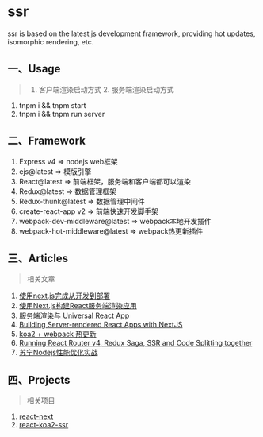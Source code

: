 # ssr
ssr is based on the latest js development framework, providing hot updates, isomorphic rendering, etc.

## 一、Usage
> 1. 客户端渲染启动方式  2. 服务端渲染启动方式

1. tnpm i && tnpm start
2. tnpm i && tnpm run server

## 二、Framework

1. Express v4 => nodejs web框架
2. ejs@latest => 模版引擎
3. React@latest => 前端框架，服务端和客户端都可以渲染
4. Redux@latest => 数据管理框架
5. Redux-thunk@latest => 数据管理中间件
6. create-react-app v2 => 前端快速开发脚手架
7. webpack-dev-middleware@latest => webpack本地开发插件
8. webpack-hot-middleware@latest => webpack热更新插件

## 三、Articles
> 相关文章

1. [使用next.js完成从开发到部署](https://juejin.im/post/5b08078b51882538ad3f163d)
2. [使用Next.js构建React服务端渲染应用](https://segmentfault.com/a/1190000015578803)
3. [服务端渲染与 Universal React App](https://zhuanlan.zhihu.com/p/30580569)
4. [Building Server-rendered React Apps with NextJS](https://medium.com/@tilomitra/building-server-rendered-react-apps-with-nextjs-40313e978cb4)
5. [koa2 + webpack 热更新](https://www.cnblogs.com/liuyt/p/7217024.html)
6. [Running React Router v4, Redux Saga, SSR and Code Splitting together](https://marmelab.com/blog/2017/10/17/code-splitting.html)
7. [苏宁Nodejs性能优化实战](http://www.infoq.com/cn/articles/suning-nodejs-performance-optimization)

## 四、Projects
> 相关项目

1. [react-next](https://github.com/react-love/react-next)
2. [react-koa2-ssr](https://github.com/yangfan0095/react-koa2-ssr)
